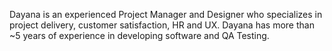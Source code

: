 Dayana is an experienced Project Manager and Designer who specializes in project delivery, customer satisfaction, HR and UX. Dayana has more than ~5 years of experience in developing software and QA Testing.
